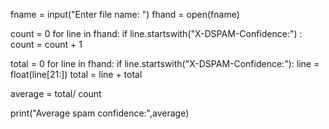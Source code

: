 fname = input("Enter file name: ")
fhand = open(fname)

count = 0
for line in fhand:
    if line.startswith("X-DSPAM-Confidence:") : 
        count = count + 1

total = 0
for line in fhand:
    if line.startswith("X-DSPAM-Confidence:"):
       line = float(line[21:])
       total = line + total
       
average = total/ count

print("Average spam confidence:",average)
